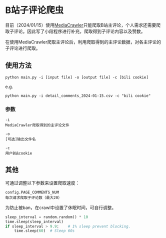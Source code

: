 # B站子评论爬虫

目前（2024/01/15）使用[MediaCrawler](https://github.com/NanmiCoder/MediaCrawler)只能爬取B站主评论，个人需求还需要爬取子评论。因此写了小段程序进行补充，爬取得到子评论内容以及赞数。

在使用MediaCrawler爬取主评论后，利用爬取得到的主评论数据，对各主评论的子评论进行爬取。

## 使用方法

```shell
python main.py -i [input file] -o [output file] -c [bili cookie]
```

e.g.

```shell
python main.py -i detail_comments_2024-01-15.csv -c "bili cookie"
```

### 参数

```shell
-i
MediaCrawler爬取得到的主评论文件

-o
[可选]输出文件名

-c
用户B站cookie
```

## 其他

可通过调整以下参数来设置爬取速度：

```shell
config.PAGE_COMMENTS_NUM
每次请求爬取子评论数（最大20）
```

为防止被ban，在crawl中设置了休眠时间，可自行调整。

```python
sleep_interval = random.random() * 10
time.sleep(sleep_interval)
if sleep_interval > 9.9:    # 1% sleep prevent blocking.
    time.sleep(60)  # Sleep 60s
```
